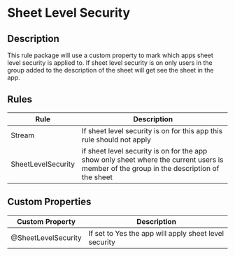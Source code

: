 # Sheet Level Security

## Description
This rule package will use a custom property to mark which apps sheet level security
is applied to. If sheet level security is on only users in the group added to the
description of the sheet will get see the sheet in the app.

## Rules
| Rule     | Description |
|----------|-------------|
|Stream|If sheet level security is on for this app this rule should not apply|
|SheetLevelSecurity|if sheet level security is on for the app show only sheet where the current users is member of the group in the description of the sheet|

## Custom Properties
|Custom Property|Description|
|---------------|-----------|
|@SheetLevelSecurity|If set to Yes the app will apply sheet level security|
